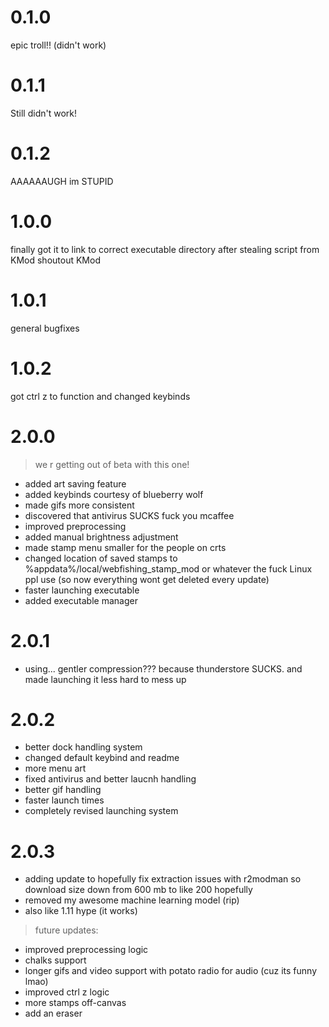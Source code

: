 # 0.1.0
epic troll!! (didn't work)
# 0.1.1
Still didn't work!
# 0.1.2
AAAAAAUGH im STUPID
# 1.0.0
finally got it to link to correct executable directory after stealing script from KMod shoutout KMod
# 1.0.1
general bugfixes
# 1.0.2
got ctrl z to function and changed keybinds
# 2.0.0
> we r getting out of beta with this one!
- added art saving feature
- added keybinds courtesy of blueberry wolf
- made gifs more consistent
- discovered that antivirus SUCKS fuck you mcaffee
- improved preprocessing
- added manual brightness adjustment
- made stamp menu smaller for the people on crts
- changed location of saved stamps to %appdata%/local/webfishing_stamp_mod or whatever the fuck Linux ppl use (so now everything wont get deleted every update)
- faster launching executable
- added executable manager
# 2.0.1
- using... gentler compression??? because thunderstore SUCKS. and made launching it less hard to mess up
# 2.0.2 
- better dock handling system
- changed default keybind and readme
- more menu art
- fixed antivirus and better laucnh handling
- better gif handling
- faster launch times
- completely revised launching system
# 2.0.3
- adding update to hopefully fix extraction issues with r2modman so download size down from 600 mb to like  200 hopefully
- removed my awesome machine learning model (rip)
- also like 1.11 hype (it works)
> future updates:
- improved preprocessing logic
- chalks support
- longer gifs and video support with potato radio for audio (cuz its funny lmao)
- improved ctrl z logic
- more stamps off-canvas
- add an eraser